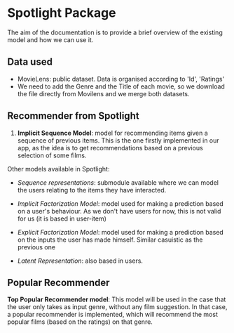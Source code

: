 # Spotlight Package

The aim of the documentation is to provide a brief overview of the existing model and how we can use it.

## Data used

- MovieLens: public dataset. Data is organised according to 'Id', 'Ratings'
- We need to add the Genre and the Title of each movie, so we download the file directly from Movilens and we merge both datasets.


## Recommender from Spotlight

1. **Implicit Sequence Model**: model for recommending items given a sequence of previous items. This is the one firstly implemented in our app, as the idea is to get recommendations based on a previous selection of some films.

Other models available in Spotlight:

- *Sequence representations*: submodule available where we can model the users relating to the items they have interacted.

- *Implicit Factorization Model*: model used for making a prediction based on a user's behaviour. As we don't have users for now, this is not valid for us (it is based in user-item)

- *Explicit Factorization Model*: model used for making a prediction based on the inputs the user has made himself. Similar casuistic as the previous one

- *Latent Representation*: also based in users.

## Popular Recommender

  **Top Popular Recommender model**: This model will be used in the case that the user only takes as input genre, without any film suggestion. In that case, a popular recommender is implemented, which will recommend the most popular films (based on the ratings) on that genre.



